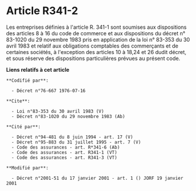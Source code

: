 # Article R341-2

Les entreprises définies à l'article R. 341-1 sont soumises aux dispositions des articles 8 à 16 du code de commerce et aux
dispositions du décret n° 83-1020 du 29 novembre 1983 pris en application de la loi n° 83-353 du 30 avril 1983 et relatif aux
obligations comptables des commerçants et de certaines sociétés, à l'exception des articles 10 à 18,24 et 26 dudit décret, et
sous réserve des dispositions particulières prévues au présent code.

**Liens relatifs à cet article**

	**Codifié par**:

	  - Décret n°76-667 1976-07-16

	**Cite**:

	  - Loi n°83-353 du 30 avril 1983 (V)
	  - Décret n°83-1020 du 29 novembre 1983 (Ab)

	**Cité par**:

	  - Décret n°94-481 du 8 juin 1994 - art. 17 (V)
	  - Décret n°95-883 du 31 juillet 1995 - art. 7 (V)
	  - Code des assurances - art. R*341-6 (Ab)
	  - Code des assurances - art. R341-1 (VT)
	  - Code des assurances - art. R341-3 (VT)

	**Modifié par**:

	  - Décret n°2001-51 du 17 janvier 2001 - art. 1 () JORF 19 janvier 2001
